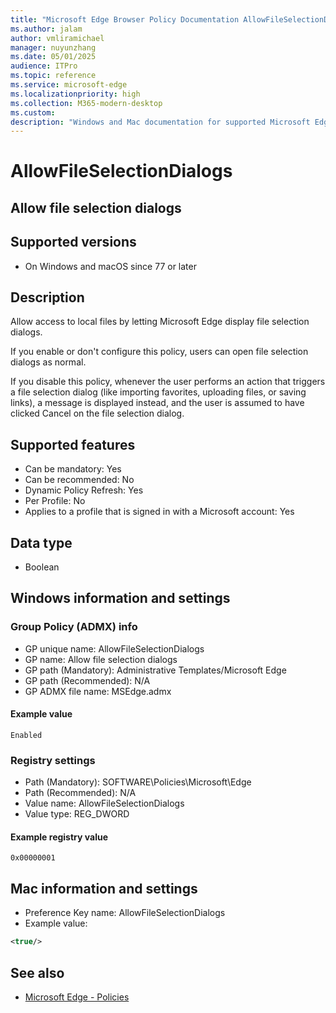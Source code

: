 ```yaml
---
title: "Microsoft Edge Browser Policy Documentation AllowFileSelectionDialogs"
ms.author: jalam
author: vmliramichael
manager: nuyunzhang
ms.date: 05/01/2025
audience: ITPro
ms.topic: reference
ms.service: microsoft-edge
ms.localizationpriority: high
ms.collection: M365-modern-desktop
ms.custom:
description: "Windows and Mac documentation for supported Microsoft Edge Browser policy: Allow file selection dialogs"
---
```


<!--THIS FILE IS AUTOMATICALLY GENERATED. MANUAL CHANGES WILL BE OVERWRITTEN.-->
<!--Please contact the Microsoft Edge Manageability team with any questions.-->

# AllowFileSelectionDialogs

## Allow file selection dialogs


## Supported versions

- On Windows and macOS since 77 or later

## Description

Allow access to local files by letting Microsoft Edge display file selection dialogs.

If you enable or don't configure this policy, users can open file selection dialogs as normal.

If you disable this policy, whenever the user performs an action that triggers a file selection dialog (like importing favorites, uploading files, or saving links), a message is displayed instead, and the user is assumed to have clicked Cancel on the file selection dialog.

## Supported features

- Can be mandatory: Yes
- Can be recommended: No
- Dynamic Policy Refresh: Yes
- Per Profile: No
- Applies to a profile that is signed in with a Microsoft account: Yes

## Data type

- Boolean

## Windows information and settings

### Group Policy (ADMX) info

- GP unique name: AllowFileSelectionDialogs
- GP name: Allow file selection dialogs
- GP path (Mandatory): Administrative Templates/Microsoft Edge
- GP path (Recommended): N/A
- GP ADMX file name: MSEdge.admx

#### Example value

```
Enabled
```

### Registry settings

- Path (Mandatory): SOFTWARE\Policies\Microsoft\Edge
- Path (Recommended): N/A
- Value name: AllowFileSelectionDialogs
- Value type: REG_DWORD

#### Example registry value

```
0x00000001
```


## Mac information and settings

- Preference Key name: AllowFileSelectionDialogs
- Example value:

```xml
<true/>
```

## See also
- [Microsoft Edge - Policies](../microsoft-edge-policies.md)
